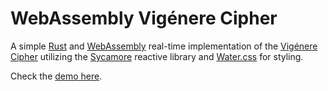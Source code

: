 # WebAssembly Vigénere Cipher

A simple [Rust] and [WebAssembly] real-time implementation of the [Vigénere Cipher] utilizing the [Sycamore] reactive library and [Water.css] for styling.

Check the [demo here].

[WebAssembly]:https://webassembly.org/
[Sycamore]:https://sycamore-rs.netlify.app/
[Rust]:https://www.rust-lang.org
[Vigénere Cipher]:https://en.wikipedia.org/wiki/Vigen%C3%A8re_cipher
[demo here]:https://wasm-vigenere-cipher.onrender.com/
[Water.css]:https://watercss.kognise.dev/
